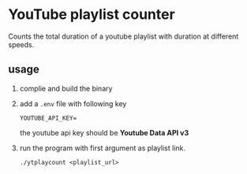 # YouTube playlist counter

Counts the total duration of a youtube playlist with duration at different
speeds.

## usage

1. complie and build the binary

2. add a `.env` file with following key

    ```env
    YOUTUBE_API_KEY=
    ```

    the youtube api key should be **Youtube Data API v3**
    
3. run the program with first argument as playlist link.

    ```console
    ./ytplaycount <playlist_url>
    ```
